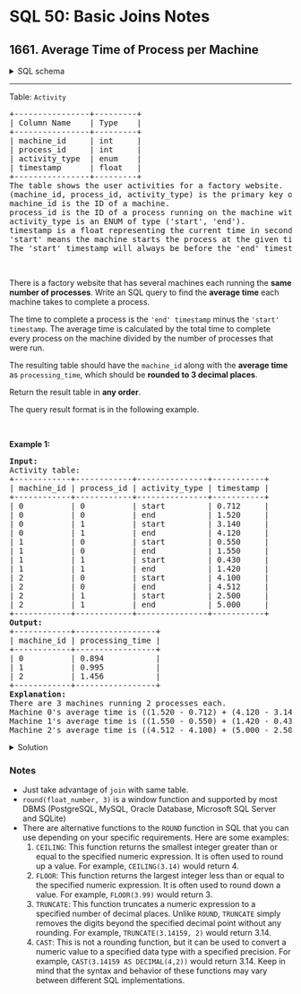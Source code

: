 # SQL 50: Basic Joins Notes
## 1661. Average Time of Process per Machine



<details> 
    <summary> SQL schema</summary>

```sql
Create table If Not Exists Activity (machine_id int, process_id int, activity_type ENUM('start', 'end'), timestamp float)
Truncate table Activity
insert into Activity (machine_id, process_id, activity_type, timestamp) values ('0', '0', 'start', '0.712')
insert into Activity (machine_id, process_id, activity_type, timestamp) values ('0', '0', 'end', '1.52')
insert into Activity (machine_id, process_id, activity_type, timestamp) values ('0', '1', 'start', '3.14')
insert into Activity (machine_id, process_id, activity_type, timestamp) values ('0', '1', 'end', '4.12')
insert into Activity (machine_id, process_id, activity_type, timestamp) values ('1', '0', 'start', '0.55')
insert into Activity (machine_id, process_id, activity_type, timestamp) values ('1', '0', 'end', '1.55')
insert into Activity (machine_id, process_id, activity_type, timestamp) values ('1', '1', 'start', '0.43')
insert into Activity (machine_id, process_id, activity_type, timestamp) values ('1', '1', 'end', '1.42')
insert into Activity (machine_id, process_id, activity_type, timestamp) values ('2', '0', 'start', '4.1')
insert into Activity (machine_id, process_id, activity_type, timestamp) values ('2', '0', 'end', '4.512')
insert into Activity (machine_id, process_id, activity_type, timestamp) values ('2', '1', 'start', '2.5')
insert into Activity (machine_id, process_id, activity_type, timestamp) values ('2', '1', 'end', '5')
```
</details>

<hr class="invisible border-blue-s group-hover:visible dark:border-dark-blue-s"></div><div class="_1l1MA" data-track-load="description_content"><p>Table: <code>Activity</code></p>

<pre>+----------------+---------+
| Column Name    | Type    |
+----------------+---------+
| machine_id     | int     |
| process_id     | int     |
| activity_type  | enum    |
| timestamp      | float   |
+----------------+---------+
The table shows the user activities for a factory website.
(machine_id, process_id, activity_type) is the primary key of this table.
machine_id is the ID of a machine.
process_id is the ID of a process running on the machine with ID machine_id.
activity_type is an ENUM of type ('start', 'end').
timestamp is a float representing the current time in seconds.
'start' means the machine starts the process at the given timestamp and 'end' means the machine ends the process at the given timestamp.
The 'start' timestamp will always be before the 'end' timestamp for every (machine_id, process_id) pair.</pre>

<p>&nbsp;</p>

<p>There is a factory website that has several machines each running the <strong>same number of processes</strong>. Write an SQL query to find the <strong>average time</strong> each machine takes to complete a process.</p>

<p>The time to complete a process is the <code>'end' timestamp</code> minus the <code>'start' timestamp</code>. The average time is calculated by the total time to complete every process on the machine divided by the number of processes that were run.</p>

<p>The resulting table should have the <code>machine_id</code> along with the <strong>average time</strong> as <code>processing_time</code>, which should be <strong>rounded to 3 decimal places</strong>.</p>

<p>Return the result table in <strong>any order</strong>.</p>

<p>The query result format is in the following example.</p>

<p>&nbsp;</p>
<p><strong class="example">Example 1:</strong></p>

<pre><strong>Input:</strong> 
Activity table:
+------------+------------+---------------+-----------+
| machine_id | process_id | activity_type | timestamp |
+------------+------------+---------------+-----------+
| 0          | 0          | start         | 0.712     |
| 0          | 0          | end           | 1.520     |
| 0          | 1          | start         | 3.140     |
| 0          | 1          | end           | 4.120     |
| 1          | 0          | start         | 0.550     |
| 1          | 0          | end           | 1.550     |
| 1          | 1          | start         | 0.430     |
| 1          | 1          | end           | 1.420     |
| 2          | 0          | start         | 4.100     |
| 2          | 0          | end           | 4.512     |
| 2          | 1          | start         | 2.500     |
| 2          | 1          | end           | 5.000     |
+------------+------------+---------------+-----------+
<strong>Output:</strong> 
+------------+-----------------+
| machine_id | processing_time |
+------------+-----------------+
| 0          | 0.894           |
| 1          | 0.995           |
| 2          | 1.456           |
+------------+-----------------+
<strong>Explanation:</strong> 
There are 3 machines running 2 processes each.
Machine 0's average time is ((1.520 - 0.712) + (4.120 - 3.140)) / 2 = 0.894
Machine 1's average time is ((1.550 - 0.550) + (1.420 - 0.430)) / 2 = 0.995
Machine 2's average time is ((4.512 - 4.100) + (5.000 - 2.500)) / 2 = 1.456
</pre>
</div></div>


<details> 
<summary> Solution </summary>

``` sql 
select
    machine_id,
    round(avg(processing_time), 3) processing_time
from
    (
        select
            a.machine_id as machine_id,
            b.timestamp - a.timestamp as processing_time
        from
            activity a
            join activity b on a.machine_id = b.machine_id
            and a.process_id = b.process_id
        where
            a.activity_type = 'start'
            and b.activity_type = 'end'
    ) output
group by
    machine_id
```
</details>

### Notes
- Just take advantage of ``join`` with same table. 
- ``round(float_number, 3)`` is a window function and supported by most DBMS (PostgreSQL, MySQL, Oracle Database, Microsoft SQL Server and SQLite)
- There are alternative functions to the `ROUND` function in SQL that you can use depending on your specific requirements. Here are some examples:
    1. `CEILING`: This function returns the smallest integer greater than or equal to the specified numeric expression. It is often used to round up a value. For example, `CEILING(3.14)` would return 4.
    2. `FLOOR`: This function returns the largest integer less than or equal to the specified numeric expression. It is often used to round down a value. For example, `FLOOR(3.99)` would return 3.
    3. `TRUNCATE`: This function truncates a numeric expression to a specified number of decimal places. Unlike `ROUND`, `TRUNCATE` simply removes the digits beyond the specified decimal point without any rounding. For example, `TRUNCATE(3.14159, 2)` would return 3.14.
    4. `CAST`: This is not a rounding function, but it can be used to convert a numeric value to a specified data type with a specified precision. For example, `CAST(3.14159 AS DECIMAL(4,2))` would return 3.14.
    Keep in mind that the syntax and behavior of these functions may vary between different SQL implementations.